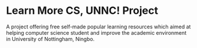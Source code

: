 # Learn More CS, UNNC! Project
A project offering free self-made popular learning resources which aimed at helping computer science student and improve the academic environment in University of Nottingham, Ningbo.

